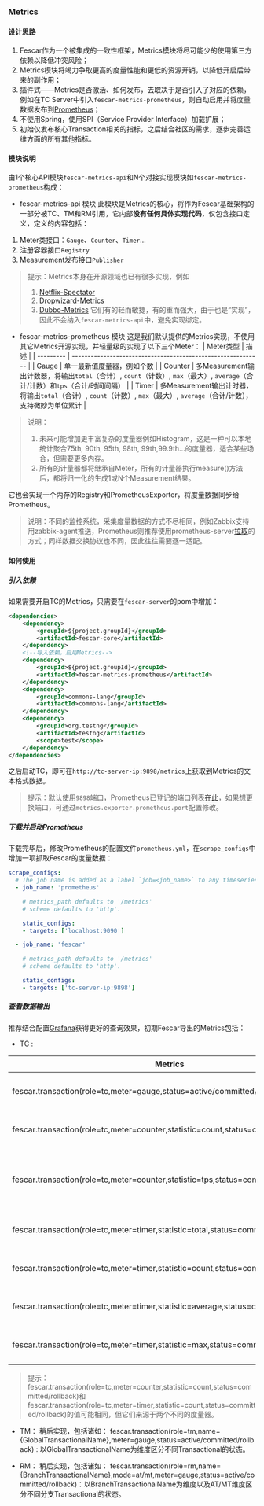### Metrics
#### 设计思路
1. Fescar作为一个被集成的一致性框架，Metrics模块将尽可能少的使用第三方依赖以降低冲突风险；
2. Metrics模块将竭力争取更高的度量性能和更低的资源开销，以降低开启后带来的副作用；
3. 插件式——Metrics是否激活、如何发布，去取决于是否引入了对应的依赖，例如在TC Server中引入`fescar-metrics-prometheus`，则自动启用并将度量数据发布到[Prometheus](https://github.com/prometheus)；
4. 不使用Spring，使用SPI（Service Provider Interface）加载扩展；
5. 初始仅发布核心Transaction相关的指标，之后结合社区的需求，逐步完善运维方面的所有其他指标。

#### 模块说明
由1个核心API模块`fescar-metrics-api`和N个对接实现模块如`fescar-metrics-prometheus`构成：
- fescar-metrics-api 模块
此模块是Metrics的核心，将作为Fescar基础架构的一部分被TC、TM和RM引用，它内部**没有任何具体实现代码**，仅包含接口定义，定义的内容包括：
1. Meter类接口：`Gauge`、`Counter`、`Timer`...
2. 注册容器接口`Registry`
3. Measurement发布接口`Publisher`

>提示：Metrics本身在开源领域也已有很多实现，例如
>1. [Netflix-Spectator](https://github.com/Netflix/spectator)
>2. [Dropwizard-Metrics](https://github.com/dropwizard/metrics)
>3. [Dubbo-Metrics](https://github.com/dubbo/dubbo-metrics)
>它们有的轻而敏捷，有的重而强大，由于也是“实现”，因此不会纳入`fescar-metrics-api`中，避免实现绑定。

- fescar-metrics-prometheus 模块
这是我们默认提供的Metrics实现，不使用其它Metrics开源实现，并轻量级的实现了以下三个Meter：
| Meter类型 | 描述                                                  |
| --------- | ------------------------------------------------------------ |
| Gauge     | 单一最新值度量器，例如个数                                   |
| Counter   | 多Measurement输出计数器，将输出`total`（合计）, `count`（计数）, `max`（最大）, `average`（合计/计数）和`tps`（合计/时间间隔） |
| Timer     | 多Measurement输出计时器，将输出`total`（合计）, `count`（计数）, `max`（最大）, `average`（合计/计数），支持微妙为单位累计 |

>说明：
>1. 未来可能增加更丰富复杂的度量器例如Histogram，这是一种可以本地统计聚合75th, 90th, 95th, 98th, 99th,99.9th...的度量器，适合某些场合，但需要更多内存。
>2. 所有的计量器都将继承自Meter，所有的计量器执行measure()方法后，都将归一化的生成1或N个Measurement结果。

它也会实现一个内存的Registry和PrometheusExporter，将度量数据同步给Prometheus。

>说明：不同的监控系统，采集度量数据的方式不尽相同，例如Zabbix支持用zabbix-agent推送，Prometheus则推荐使用prometheus-server[拉取](https://prometheus.io/docs/practices/pushing/)的方式；同样数据交换协议也不同，因此往往需要逐一适配。

#### 如何使用
##### 引入依赖
如果需要开启TC的Metrics，只需要在`fescar-server`的pom中增加：
```xml
<dependencies>
	<dependency>
		<groupId>${project.groupId}</groupId>
		<artifactId>fescar-core</artifactId>
	</dependency>
	<!--导入依赖，启用Metrics-->
	<dependency>
		<groupId>${project.groupId}</groupId>
		<artifactId>fescar-metrics-prometheus</artifactId>
	</dependency>
	<dependency>
		<groupId>commons-lang</groupId>
		<artifactId>commons-lang</artifactId>
	</dependency>
	<dependency>
		<groupId>org.testng</groupId>
		<artifactId>testng</artifactId>
		<scope>test</scope>
	</dependency>
</dependencies>
```

之后启动TC，即可在`http://tc-server-ip:9898/metrics`上获取到Metrics的文本格式数据。

>提示：默认使用`9898`端口，Prometheus已登记的端口列表[在此](https://github.com/prometheus/prometheus/wiki/Default-port-allocations)，如果想更换端口，可通过`metrics.exporter.prometheus.port`配置修改。

##### 下载并启动Prometheus
下载完毕后，修改Prometheus的配置文件`prometheus.yml`，在`scrape_configs`中增加一项抓取Fescar的度量数据：
```yaml
scrape_configs:
  # The job name is added as a label `job=<job_name>` to any timeseries scraped from this config.
  - job_name: 'prometheus'

    # metrics_path defaults to '/metrics'
    # scheme defaults to 'http'.

    static_configs:
    - targets: ['localhost:9090']

  - job_name: 'fescar'

    # metrics_path defaults to '/metrics'
    # scheme defaults to 'http'.

    static_configs:
    - targets: ['tc-server-ip:9898']
```

##### 查看数据输出
推荐结合配置[Grafana](https://prometheus.io/docs/visualization/grafana/)获得更好的查询效果，初期Fescar导出的Metrics包括：
- TC :

| Metrics    | 描述    |
| ------ | --------- |
| fescar.transaction(role=tc,meter=gauge,status=active/committed/rollback) | 当前活动中/已提交/已回滚的事务总数  |
| fescar.transaction(role=tc,meter=counter,statistic=count,status=committed/rollback) | 当前周期内提交/回滚的事务数  |
| fescar.transaction(role=tc,meter=counter,statistic=tps,status=committed/rollback) | 当前周期内提交/回滚的事务TPS（transaction per second） |
| fescar.transaction(role=tc,meter=timer,statistic=total,status=committed/rollback) | 当前周期内提交/回滚的事务耗时总和 |
| fescar.transaction(role=tc,meter=timer,statistic=count,status=committed/rollback) | 当前周期内提交/回滚的事务数  |
| fescar.transaction(role=tc,meter=timer,statistic=average,status=committed/rollback) | 当前周期内提交/回滚的事务平均耗时   |
| fescar.transaction(role=tc,meter=timer,statistic=max,status=committed/rollback) | 当前周期内提交/回滚的事务最大耗时 |

>提示：fescar.transaction(role=tc,meter=counter,statistic=count,status=committed/rollback)和fescar.transaction(role=tc,meter=timer,statistic=count,status=committed/rollback)的值可能相同，但它们来源于两个不同的度量器。

- TM：
稍后实现，包括诸如：
fescar.transaction(role=tm,name={GlobalTransactionalName},meter=gauge,status=active/committed/rollback) : 以GlobalTransactionalName为维度区分不同Transactional的状态。

- RM：
稍后实现，包括诸如：
fescar.transaction(role=rm,name={BranchTransactionalName},mode=at/mt,meter=gauge,status=active/committed/rollback)：以BranchTransactionalName为维度以及AT/MT维度区分不同分支Transactional的状态。
